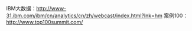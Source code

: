 IBM大数据：http://www-31.ibm.com/ibm/cn/analytics/cn/zh/webcast/index.html?lnk=hm
案例100：http://www.top100summit.com/
